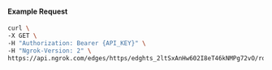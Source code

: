 <!-- Code generated for API Clients. DO NOT EDIT. -->

#### Example Request

```bash
curl \
-X GET \
-H "Authorization: Bearer {API_KEY}" \
-H "Ngrok-Version: 2" \
https://api.ngrok.com/edges/https/edghts_2ltSxAnHw602I8eT46kNMPg72vO/routes/edghtsrt_2ltSxDfbhg1LucUdSZG1BjW45Ci/webhook_verification
```
